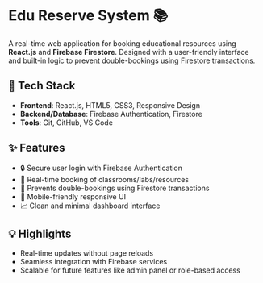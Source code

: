 # Edu Reserve System 📚

A real-time web application for booking educational resources using **React.js** and **Firebase Firestore**. Designed with a user-friendly interface and built-in logic to prevent double-bookings using Firestore transactions.

## 🔧 Tech Stack

- **Frontend**: React.js, HTML5, CSS3, Responsive Design
- **Backend/Database**: Firebase Authentication, Firestore
- **Tools**: Git, GitHub, VS Code

## ✨ Features

- 🔒 Secure user login with Firebase Authentication  
- 📅 Real-time booking of classrooms/labs/resources  
- 🔄 Prevents double-bookings using Firestore transactions  
- 📱 Mobile-friendly responsive UI  
- 📈 Clean and minimal dashboard interface

## 💡 Highlights

- Real-time updates without page reloads  
- Seamless integration with Firebase services  
- Scalable for future features like admin panel or role-based access
